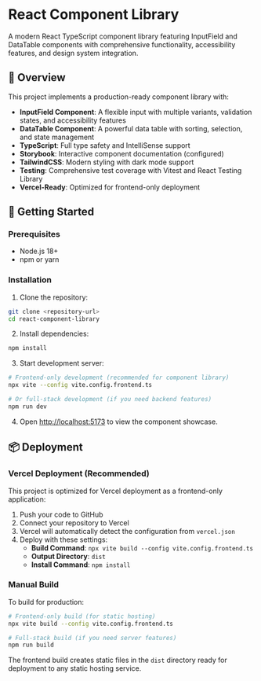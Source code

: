 # React Component Library

A modern React TypeScript component library featuring InputField and DataTable components with comprehensive functionality, accessibility features, and design system integration.

## 🎯 Overview

This project implements a production-ready component library with:

- **InputField Component**: A flexible input with multiple variants, validation states, and accessibility features
- **DataTable Component**: A powerful data table with sorting, selection, and state management
- **TypeScript**: Full type safety and IntelliSense support
- **Storybook**: Interactive component documentation (configured)
- **TailwindCSS**: Modern styling with dark mode support
- **Testing**: Comprehensive test coverage with Vitest and React Testing Library
- **Vercel-Ready**: Optimized for frontend-only deployment

## 🚀 Getting Started

### Prerequisites

- Node.js 18+ 
- npm or yarn

### Installation

1. Clone the repository:
```bash
git clone <repository-url>
cd react-component-library
```

2. Install dependencies:
```bash
npm install
```

3. Start development server:
```bash
# Frontend-only development (recommended for component library)
npx vite --config vite.config.frontend.ts

# Or full-stack development (if you need backend features)
npm run dev
```

4. Open [http://localhost:5173](http://localhost:5173) to view the component showcase.

## 📦 Deployment

### Vercel Deployment (Recommended)

This project is optimized for Vercel deployment as a frontend-only application:

1. Push your code to GitHub
2. Connect your repository to Vercel
3. Vercel will automatically detect the configuration from `vercel.json`
4. Deploy with these settings:
   - **Build Command**: `npx vite build --config vite.config.frontend.ts`
   - **Output Directory**: `dist`
   - **Install Command**: `npm install`

### Manual Build

To build for production:

```bash
# Frontend-only build (for static hosting)
npx vite build --config vite.config.frontend.ts

# Full-stack build (if you need server features)
npm run build
```

The frontend build creates static files in the `dist` directory ready for deployment to any static hosting service.
